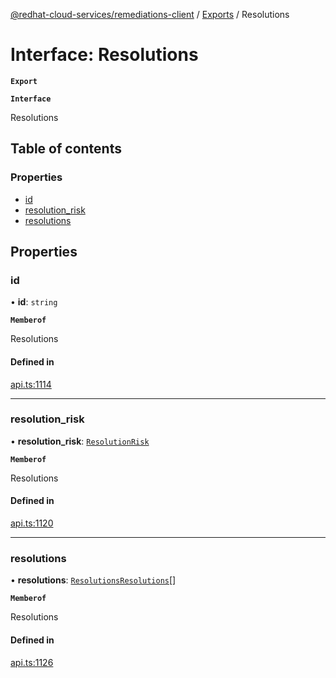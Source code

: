 [@redhat-cloud-services/remediations-client](../README.md) / [Exports](../modules.md) / Resolutions

# Interface: Resolutions

**`Export`**

**`Interface`**

Resolutions

## Table of contents

### Properties

- [id](Resolutions.md#id)
- [resolution\_risk](Resolutions.md#resolution_risk)
- [resolutions](Resolutions.md#resolutions)

## Properties

### id

• **id**: `string`

**`Memberof`**

Resolutions

#### Defined in

[api.ts:1114](https://github.com/RedHatInsights/javascript-clients/blob/master/packages/remediations/api.ts#L1114)

___

### resolution\_risk

• **resolution\_risk**: [`ResolutionRisk`](../enums/ResolutionRisk.md)

**`Memberof`**

Resolutions

#### Defined in

[api.ts:1120](https://github.com/RedHatInsights/javascript-clients/blob/master/packages/remediations/api.ts#L1120)

___

### resolutions

• **resolutions**: [`ResolutionsResolutions`](ResolutionsResolutions.md)[]

**`Memberof`**

Resolutions

#### Defined in

[api.ts:1126](https://github.com/RedHatInsights/javascript-clients/blob/master/packages/remediations/api.ts#L1126)
